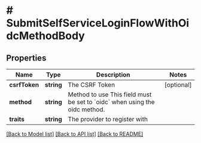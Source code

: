 # # SubmitSelfServiceLoginFlowWithOidcMethodBody

## Properties

Name | Type | Description | Notes
------------ | ------------- | ------------- | -------------
**csrfToken** | **string** | The CSRF Token | [optional]
**method** | **string** | Method to use  This field must be set to &#x60;oidc&#x60; when using the oidc method. |
**traits** | **string** | The provider to register with |

[[Back to Model list]](../../README.md#models) [[Back to API list]](../../README.md#endpoints) [[Back to README]](../../README.md)
